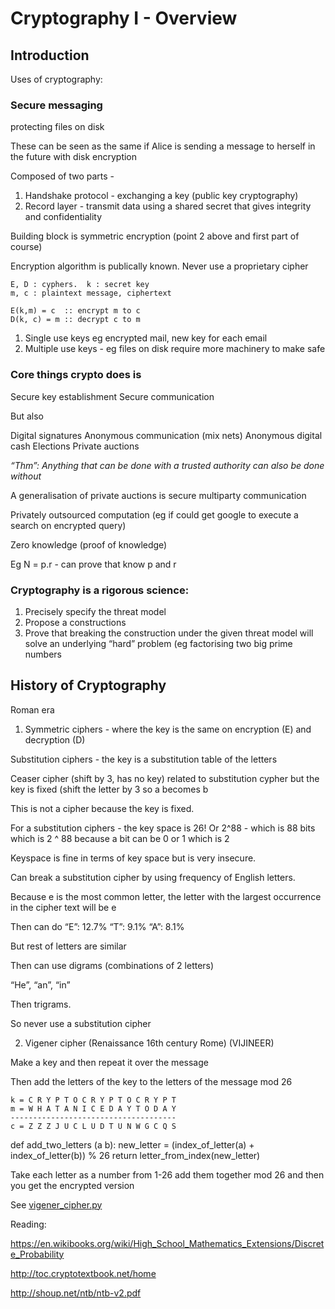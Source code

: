 # Cryptography I - Overview

## Introduction 

Uses of cryptography:

### Secure messaging

protecting files on disk

These can be seen as the same if Alice is sending a message to herself in the future with disk encryption 

Composed of two parts - 

1. Handshake protocol - exchanging a key (public key cryptography)
2. Record layer - transmit data using a shared secret that gives integrity and confidentiality

Building block is symmetric encryption (point 2 above and first part of course) 

Encryption algorithm is publically known. Never use a proprietary cipher

```
E, D : cyphers.  k : secret key
m, c : plaintext message, ciphertext
```
```
E(k,m) = c  :: encrypt m to c
D(k, c) = m :: decrypt c to m
```

1. Single use keys eg encrypted mail, new key for each email
2. Multiple use keys - eg files on disk require more machinery to make safe

### Core things crypto does is 

Secure key establishment
Secure communication 

But also

Digital signatures
Anonymous communication (mix nets)
Anonymous digital cash
Elections
Private auctions

*“Thm”: Anything that can be done with a trusted authority can also be done without*

A generalisation of private auctions is secure multiparty communication

Privately outsourced computation (eg if could get google to execute a search on encrypted query)

Zero knowledge (proof of knowledge)

Eg N = p.r  - can prove that know p and r

### Cryptography is a rigorous science:

1. Precisely specify the threat model
2. Propose a constructions
3. Prove that breaking the construction under the given threat model will solve an underlying “hard” problem (eg factorising two big prime numbers


## History of Cryptography

Roman era

1. Symmetric ciphers - where the key is the same on encryption (E) and decryption (D)

Substitution ciphers - the key is a substitution table of the letters

Ceaser cipher (shift by 3, has no key) related to substitution cypher but the key is fixed (shift the letter by 3 so a becomes b

This is not a cipher because the key is fixed.

For a substitution ciphers - the key space is 26! Or 2^88 - which is 88 bits which is 2 ^ 88 because a bit can be 0 or 1 which is 2

Keyspace is fine in terms of key space but is very insecure.

Can break a substitution cipher by using frequency of English letters.

Because e is the most common letter, the letter with the largest occurrence in the cipher text will be e

Then can do 
“E”: 12.7%
“T”: 9.1%
“A”: 8.1%

But rest of letters are similar

Then can use digrams (combinations of 2 letters)

“He”, “an”, “in”

Then trigrams.

So never use a substitution cipher

2. Vigener cipher (Renaissance  16th century Rome) (VIJINEER)


Make a key and then repeat it over the message

Then add the letters of the key to the letters of the message mod 26

```
k = C R Y P T O C R Y P T O C R Y P T
m = W H A T A N I C E D A Y T O D A Y
-------------------------------------
c = Z Z Z J U C L U D T U N W G C Q S
```
def add_two_letters (a b):
    new_letter = (index_of_letter(a) + index_of_letter(b)) % 26
    return letter_from_index(new_letter)

Take each letter as a number from 1-26 add them together mod 26 and then you get the encrypted version

See [vigener_cipher.py](./vigener_cipher.py)







Reading:

https://en.wikibooks.org/wiki/High_School_Mathematics_Extensions/Discrete_Probability

http://toc.cryptotextbook.net/home

http://shoup.net/ntb/ntb-v2.pdf


